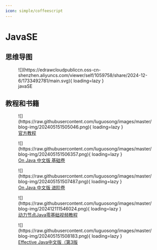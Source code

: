 ```yaml
---
icon: simple/coffeescript
---
```


# JavaSE

## 思维导图

<figure markdown="span">
  ![](https://edrawcloudpubliccn.oss-cn-shenzhen.aliyuncs.com/viewer/self/1059758/share/2024-12-6/1733492781/main.svg){ loading=lazy }
  <figcaption>javaSE</figcaption>
</figure>

## 教程和书籍

<figure markdown="span">
  ![](https://raw.githubusercontent.com/luguosong/images/master/blog-img/202405151505046.png){ loading=lazy }
  <figcaption><a href="https://docs.oracle.com/javase/tutorial/">官方教程</a></figcaption>
</figure>

<figure markdown="span">
  ![](https://raw.githubusercontent.com/luguosong/images/master/blog-img/202405151506357.png){ loading=lazy }
  <figcaption><a href="https://book.douban.com/subject/35751619/">On Java 中文版 基础卷</a></figcaption>
</figure>

<figure markdown="span">
  ![](https://raw.githubusercontent.com/luguosong/images/master/blog-img/202405151507487.png){ loading=lazy }
  <figcaption><a href="https://book.douban.com/subject/35751623/">On Java 中文版 进阶卷</a></figcaption>
</figure>

<figure markdown="span">
  ![](https://raw.githubusercontent.com/luguosong/images/master/blog-img/202412111546024.png){ loading=lazy }
  <figcaption><a href="https://www.bilibili.com/video/BV1a5411y77c/?spm_id_from=333.337.search-card.all.click&vd_source=f0bf6f13ef9720c412e23224083e2d8a">动力节点Java零基础视频教程</a></figcaption>
</figure>

<figure markdown="span">
  ![](https://raw.githubusercontent.com/luguosong/images/master/blog-img/202405151508183.png){ loading=lazy }
  <figcaption><a href="https://book.douban.com/subject/30412517/">Effective Java中文版（第3版</a></figcaption>
</figure>
